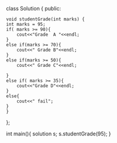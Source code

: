 class Solution {
public:


    void studentGrade(int marks) {
    int marks = 95;
    if( marks >= 90){
        cout<<"Grade  A "<<endl;
    }
    else if(marks >= 70){
        cout<<" Grade B"<<endl;
    }
    else if(marks >= 50){
        cout<<" Grade C"<<endl;

    }
    else if( marks >= 35){
        cout<<"Grade D"<<endl;
    }
    else{
        cout<<" fail";
    }
    }
};

int main(){
    solution s;
    s.studentGrade(95);
}
